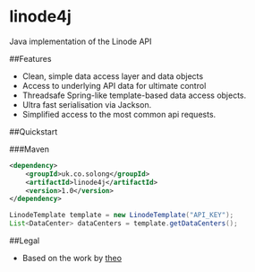 linode4j
========

Java implementation of the Linode API


##Features
 - Clean, simple data access layer and data objects
 - Access to underlying API data for ultimate control
 - Threadsafe Spring-like template-based data access objects.
 - Ultra fast serialisation via Jackson.
 - Simplified access to the most common api requests.

##Quickstart

###Maven
```xml
<dependency>
    <groupId>uk.co.solong</groupId>
    <artifactId>linode4j</artifactId>
    <version>1.0</version>
</dependency>
```

```java
LinodeTemplate template = new LinodeTemplate("API_KEY");
List<DataCenter> dataCenters = template.getDataCenters();
```

##Legal
 - Based on the work by [theo](https://github.com/theo/linode-api)
